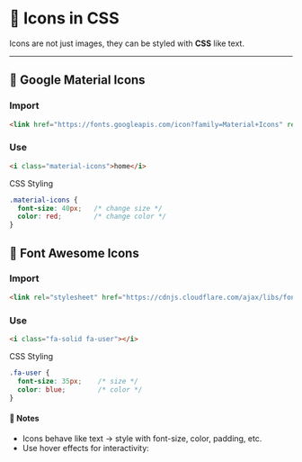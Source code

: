 # 🎨 Icons in CSS

Icons are not just images, they can be styled with **CSS** like text.  

---

## 🔹 Google Material Icons

### Import
```html
<link href="https://fonts.googleapis.com/icon?family=Material+Icons" rel="stylesheet">
```
### Use
```html
<i class="material-icons">home</i>
```
CSS Styling
```css
.material-icons {
  font-size: 40px;   /* change size */
  color: red;        /* change color */
}
```
## 🔹 Font Awesome Icons

### Import
```html
<link rel="stylesheet" href="https://cdnjs.cloudflare.com/ajax/libs/font-awesome/6.4.0/css/all.min.css">
```
### Use
```html
<i class="fa-solid fa-user"></i>
```
CSS Styling
```css
.fa-user {
  font-size: 35px;    /* size */
  color: blue;        /* color */
}
```
#### 📝 Notes
- Icons behave like text → style with font-size, color, padding, etc.
- Use hover effects for interactivity: